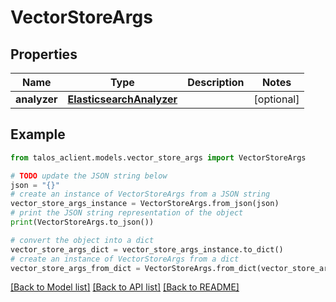 # VectorStoreArgs


## Properties

Name | Type | Description | Notes
------------ | ------------- | ------------- | -------------
**analyzer** | [**ElasticsearchAnalyzer**](ElasticsearchAnalyzer.md) |  | [optional] 

## Example

```python
from talos_aclient.models.vector_store_args import VectorStoreArgs

# TODO update the JSON string below
json = "{}"
# create an instance of VectorStoreArgs from a JSON string
vector_store_args_instance = VectorStoreArgs.from_json(json)
# print the JSON string representation of the object
print(VectorStoreArgs.to_json())

# convert the object into a dict
vector_store_args_dict = vector_store_args_instance.to_dict()
# create an instance of VectorStoreArgs from a dict
vector_store_args_from_dict = VectorStoreArgs.from_dict(vector_store_args_dict)
```
[[Back to Model list]](../README.md#documentation-for-models) [[Back to API list]](../README.md#documentation-for-api-endpoints) [[Back to README]](../README.md)


